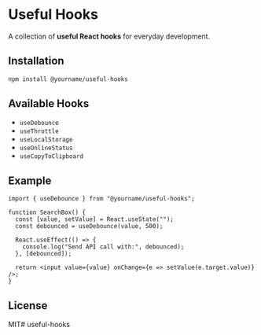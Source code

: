 # Useful Hooks

A collection of **useful React hooks** for everyday development.

## Installation
```bash
npm install @yourname/useful-hooks
```

## Available Hooks
- `useDebounce`
- `useThrottle`
- `useLocalStorage`
- `useOnlineStatus`
- `useCopyToClipboard`

## Example
```tsx
import { useDebounce } from "@yourname/useful-hooks";

function SearchBox() {
  const [value, setValue] = React.useState("");
  const debounced = useDebounce(value, 500);

  React.useEffect(() => {
    console.log("Send API call with:", debounced);
  }, [debounced]);

  return <input value={value} onChange={e => setValue(e.target.value)} />;
}
```

## License
MIT# useful-hooks
